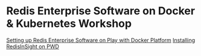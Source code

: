# Redis Enterprise Software on Docker & Kubernetes Workshop 

[Setting up Redis Enterprise Software on Play with Docker Platform](https://github.com/collabnix/redis/blob/master/docker/README.md)
[Installing RedisInSight on PWD](https://github.com/collabnix/redis/blob/master/docker/README.md#running-redinsight)



 
